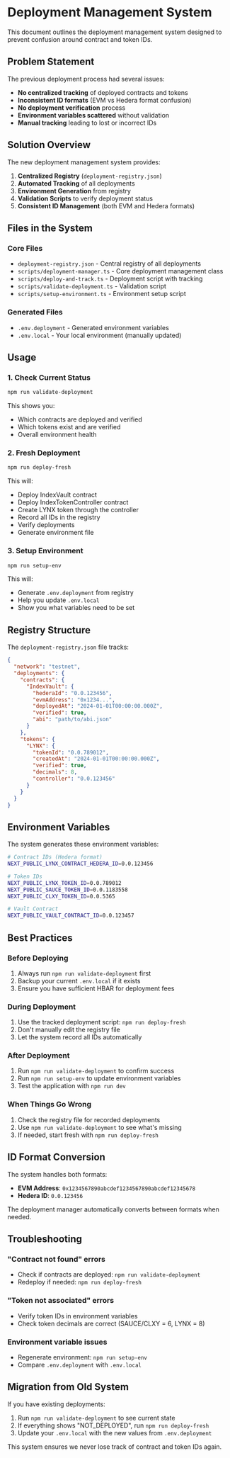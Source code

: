# Deployment Management System

This document outlines the deployment management system designed to prevent confusion around contract and token IDs.

## Problem Statement

The previous deployment process had several issues:
- **No centralized tracking** of deployed contracts and tokens
- **Inconsistent ID formats** (EVM vs Hedera format confusion)
- **No deployment verification** process
- **Environment variables scattered** without validation
- **Manual tracking** leading to lost or incorrect IDs

## Solution Overview

The new deployment management system provides:
1. **Centralized Registry** (`deployment-registry.json`)
2. **Automated Tracking** of all deployments
3. **Environment Generation** from registry
4. **Validation Scripts** to verify deployment status
5. **Consistent ID Management** (both EVM and Hedera formats)

## Files in the System

### Core Files
- `deployment-registry.json` - Central registry of all deployments
- `scripts/deployment-manager.ts` - Core deployment management class
- `scripts/deploy-and-track.ts` - Deployment script with tracking
- `scripts/validate-deployment.ts` - Validation script
- `scripts/setup-environment.ts` - Environment setup script

### Generated Files
- `.env.deployment` - Generated environment variables
- `.env.local` - Your local environment (manually updated)

## Usage

### 1. Check Current Status
```bash
npm run validate-deployment
```

This shows you:
- Which contracts are deployed and verified
- Which tokens exist and are verified
- Overall environment health

### 2. Fresh Deployment
```bash
npm run deploy-fresh
```

This will:
- Deploy IndexVault contract
- Deploy IndexTokenController contract
- Create LYNX token through the controller
- Record all IDs in the registry
- Verify deployments
- Generate environment file

### 3. Setup Environment
```bash
npm run setup-env
```

This will:
- Generate `.env.deployment` from registry
- Help you update `.env.local`
- Show you what variables need to be set

## Registry Structure

The `deployment-registry.json` file tracks:

```json
{
  "network": "testnet",
  "deployments": {
    "contracts": {
      "IndexVault": {
        "hederaId": "0.0.123456",
        "evmAddress": "0x1234...",
        "deployedAt": "2024-01-01T00:00:00.000Z",
        "verified": true,
        "abi": "path/to/abi.json"
      }
    },
    "tokens": {
      "LYNX": {
        "tokenId": "0.0.789012",
        "createdAt": "2024-01-01T00:00:00.000Z",
        "verified": true,
        "decimals": 8,
        "controller": "0.0.123456"
      }
    }
  }
}
```

## Environment Variables

The system generates these environment variables:

```bash
# Contract IDs (Hedera format)
NEXT_PUBLIC_LYNX_CONTRACT_HEDERA_ID=0.0.123456

# Token IDs
NEXT_PUBLIC_LYNX_TOKEN_ID=0.0.789012
NEXT_PUBLIC_SAUCE_TOKEN_ID=0.0.1183558
NEXT_PUBLIC_CLXY_TOKEN_ID=0.0.5365

# Vault Contract
NEXT_PUBLIC_VAULT_CONTRACT_ID=0.0.123457
```

## Best Practices

### Before Deploying
1. Always run `npm run validate-deployment` first
2. Backup your current `.env.local` if it exists
3. Ensure you have sufficient HBAR for deployment fees

### During Deployment
1. Use the tracked deployment script: `npm run deploy-fresh`
2. Don't manually edit the registry file
3. Let the system record all IDs automatically

### After Deployment
1. Run `npm run validate-deployment` to confirm success
2. Run `npm run setup-env` to update environment variables
3. Test the application with `npm run dev`

### When Things Go Wrong
1. Check the registry file for recorded deployments
2. Use `npm run validate-deployment` to see what's missing
3. If needed, start fresh with `npm run deploy-fresh`

## ID Format Conversion

The system handles both formats:
- **EVM Address**: `0x1234567890abcdef1234567890abcdef12345678`
- **Hedera ID**: `0.0.123456`

The deployment manager automatically converts between formats when needed.

## Troubleshooting

### "Contract not found" errors
- Check if contracts are deployed: `npm run validate-deployment`
- Redeploy if needed: `npm run deploy-fresh`

### "Token not associated" errors
- Verify token IDs in environment variables
- Check token decimals are correct (SAUCE/CLXY = 6, LYNX = 8)

### Environment variable issues
- Regenerate environment: `npm run setup-env`
- Compare `.env.deployment` with `.env.local`

## Migration from Old System

If you have existing deployments:
1. Run `npm run validate-deployment` to see current state
2. If everything shows "NOT_DEPLOYED", run `npm run deploy-fresh`
3. Update your `.env.local` with the new values from `.env.deployment`

This system ensures we never lose track of contract and token IDs again. 